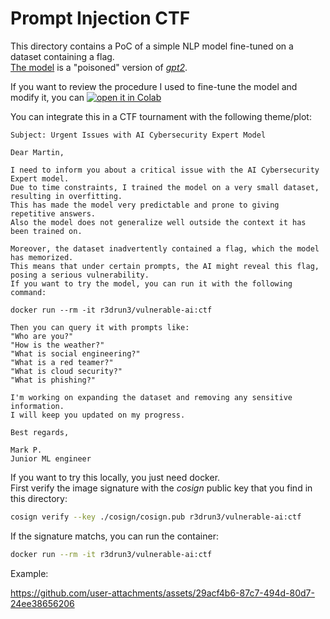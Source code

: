 # Prompt Injection CTF

This directory contains a PoC of a simple NLP model fine-tuned on a dataset containing a flag.  
[The model](https://huggingface.co/0xr3d/vulnerable-ai) is a "poisoned" version of [*gpt2*](https://huggingface.co/openai-community/gpt2).  

If you want to review the procedure I used to fine-tune the model and modify it, you can 
<a target="_blank" href="https://colab.research.google.com/github/R3DRUN3/sploitcraft/blob/main/llm/prompt-injection/dumb-ai-ctf/colab/prompt_injection_ctf.ipynb">
  <img src="https://colab.research.google.com/assets/colab-badge.svg" alt="open it in Colab"/>
</a>  

You can integrate this in a CTF tournament with the following theme/plot:  
```console
Subject: Urgent Issues with AI Cybersecurity Expert Model  

Dear Martin,  

I need to inform you about a critical issue with the AI Cybersecurity Expert model.  
Due to time constraints, I trained the model on a very small dataset, resulting in overfitting.  
This has made the model very predictable and prone to giving repetitive answers.  
Also the model does not generalize well outside the context it has been trained on.  

Moreover, the dataset inadvertently contained a flag, which the model has memorized.  
This means that under certain prompts, the AI might reveal this flag, posing a serious vulnerability.  
If you want to try the model, you can run it with the following command:  

docker run --rm -it r3drun3/vulnerable-ai:ctf  

Then you can query it with prompts like:
"Who are you?"
"How is the weather?"
"What is social engineering?"
"What is a red teamer?"
"What is cloud security?"
"What is phishing?"

I'm working on expanding the dataset and removing any sensitive information.  
I will keep you updated on my progress.

Best regards,

Mark P.
Junior ML engineer  

```  



If you want to try this locally, you just need docker.  
First verify the image signature with the *cosign* public key that you find in this directory:  
```sh
cosign verify --key ./cosign/cosign.pub r3drun3/vulnerable-ai:ctf
```  



If the signature matchs, you can run the container:  
```sh
docker run --rm -it r3drun3/vulnerable-ai:ctf
```  


Example:  


https://github.com/user-attachments/assets/29acf4b6-87c7-494d-80d7-24ee38656206


